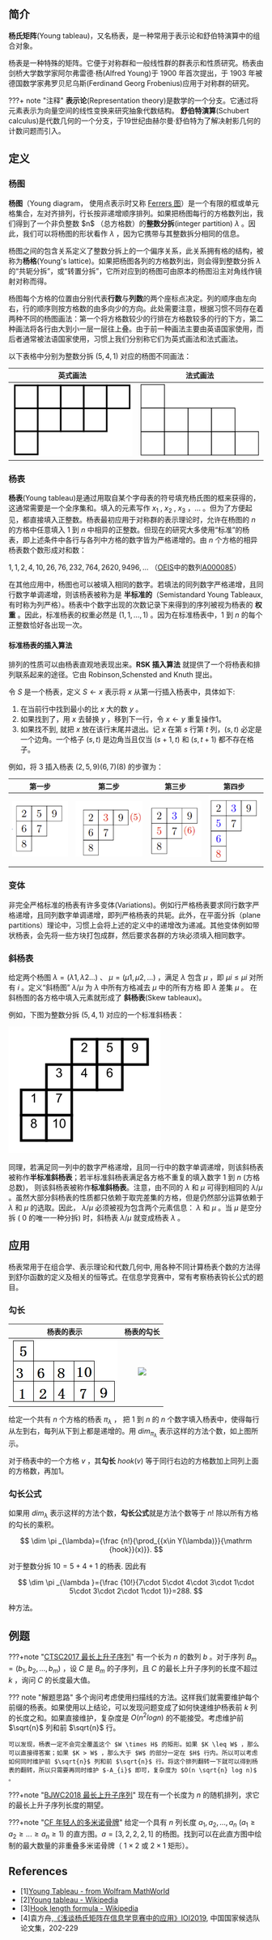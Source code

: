 ## 简介

**杨氏矩阵**(Young tableau)，又名杨表，是一种常用于表示论和舒伯特演算中的组合对象。

杨表是一种特殊的矩阵。它便于对称群和一般线性群的群表示和性质研究。杨表由剑桥大学数学家阿尔弗雷德·杨(Alfred Young)于 1900 年首次提出，于 1903 年被德国数学家弗罗贝尼乌斯(Ferdinand Georg Frobenius)应用于对称群的研究。

???+ note "注释"
    **表示论**(Representation theory)是数学的一个分支。它通过将元素表示为向量空间的线性变换来研究抽象代数结构。
    **舒伯特演算**(Schubert calculus)是代数几何的一个分支，于19世纪由赫尔曼·舒伯特为了解决射影几何的计数问题而引入。

## 定义

### 杨图

**杨图**（Young diagram， 使用点表示时又称 [Ferrers 图](https://en.wikipedia.org/wiki/Partition_(number_theory)#Ferrers_diagram)）是一个有限的框或单元格集合，左对齐排列，行长按非递增顺序排列。如果把杨图每行的方格数列出，我们得到了一个非负整数 $n$ （总方格数）的**整数分拆**(integer partition) $\lambda$ 。因此，我们可以将杨图的形状看作 $\lambda$ ，因为它携带与其整数拆分相同的信息。

杨图之间的包含关系定义了整数分拆上的一个偏序关系，此关系拥有格的结构，被称为**杨格**(Young's lattice)。如果把杨图各列的方格数列出，则会得到整数分拆 $\lambda$ 的“共轭分拆”，或“转置分拆”，它所对应到的杨图可由原本的杨图沿主对角线作镜射对称而得。

杨图每个方格的位置由分别代表**行数**与**列数**的两个座标点决定。列的顺序由左向右，行的顺序则按方格数的由多向少的方向。此处需要注意，根据习惯不同存在着两种不同的杨图画法：第一个将方格数较少的行排在方格数较多的行的下方，第二种画法将各行由大到小一层一层往上叠。由于前一种画法主要由英语国家使用，而后者通常被法语国家使用，习惯上我们分别称它们为英式画法和法式画法。

以下表格中分别为整数分拆 $(5,4,1)$ 对应的杨图不同画法：

|英式画法|法式画法|
|:----:|:-----:|
|![](./images/young-diagram-1.png)|![](./images/young-diagram-2.png)|

### 杨表

**杨表**(Young tableau)是通过用取自某个字母表的符号填充杨氏图的框来获得的，这通常需要是一个全序集和。填入的元素写作 $x_{1}$ , $x_{2}$ , $x_{3}$ ，... 。但为了方便起见，都直接填入正整数。杨表最初应用于对称群的表示理论时，允许在杨图的 $n$ 的方格中任意填入 $1$ 到 $n$ 中相异的正整数。但现在的研究大多使用“标准”的杨表，即上述条件中各行与各列中方格的数字皆为严格递增的。由 $n$ 个方格的相异杨表数个数形成对和数：

$1, 1, 2, 4, 10, 26, 76, 232, 764, 2620, 9496, ...$ （[OEIS](https://en.wikipedia.org/wiki/On-Line_Encyclopedia_of_Integer_Sequences)中的数列[A000085](https://oeis.org/A000085)）

在其他应用中，杨图也可以被填入相同的数字。若填法的同列数字严格递增，且同行数字单调递增，则该杨表被称为是 **半标准的**（Semistandard Young Tableaux, 有时称为列严格）。杨表中个数字出现的次数记录下来得到的序列被视为杨表的 **权重** 。因此，标准杨表的权重必然是 $(1,1,...,1)$ 。因为在标准杨表中，$1$ 到 $n$ 的每个正整数恰好各出现一次。

#### 标准杨表的插入算法

排列的性质可以由杨表直观地表现出来。**RSK 插入算法** 就提供了一个将杨表和排列联系起来的途径。它由 Robinson,Schensted and Knuth 提出。

令 $S$ 是一个杨表，定义 $S \leftarrow x$ 表示将 $x$ 从第一行插入杨表中，具体如下:

1. 在当前行中找到最小的比 $x$ 大的数 $y$ 。
2. 如果找到了，用 $x$ 去替换 $y$ ，移到下一行，令 $x \leftarrow y$ 重复操作1。
3. 如果找不到, 就把 $x$ 放在该行末尾并退出。记 $x$ 在第 $s$ 行第 $t$ 列，$(s, t)$ 必定是一个边角。一个格子 $(s, t)$ 是边角当且仅当 $(s + 1, t)$ 和 $(s, t + 1)$ 都不存在格子。

例如，将 $3$ 插入杨表 $(2, 5, 9)(6, 7)(8)$ 的步骤为：

|第一步 |第二步| 第三步 | 第四步 |
|:----:|:-----:|:-----:|:-----:|
|![](./images/young-tableau-insert-1.png)|![](./images/young-tableau-insert-2.png) | ![](./images/young-tableau-insert-3.png) | ![](./images/young-tableau-insert-4.png) |

### 变体

非完全严格标准的杨表有许多变体(Variations)。例如行严格杨表要求同行数字严格递增，且同列数字单调递增，即列严格杨表的共轭。此外，在平面分拆（plane partitions）理论中，习惯上会将上述的定义中的递增改为递减。其他变体例如带状杨表，会先将一些方块打包成群，然后要求各群的方块必须填入相同数字。

### 斜杨表

给定两个杨图 $\lambda = (\lambda{1}, \lambda{2} ...)$ 、 $\mu = (\mu{1}, \mu{2},...)$ ，满足 $\lambda$ 包含 $\mu$ ，即 $\mu{i} \leq \mu{i}$ 对所有 $i$ 。定义“斜杨图” $\lambda/\mu$ 为 $\lambda$ 中所有方格减去 $\mu$ 中的所有方格 即 $\lambda$ 差集 $\mu$ 。 在斜杨图的各方格中填入元素就形成了 **斜杨表**(Skew tableaux)。

例如，下图为整数分拆 $(5,4,1)$ 对应的一个标准斜杨表：

![](./images/skew-tableau.png)

同理，若满足同一列中的数字严格递增，且同一行中的数字单调递增，则该斜杨表被称作**半标准斜杨表**；若半标准斜杨表满足各方格不重复的填入数字 $1$ 到 $n$ (方格总数)， 则该斜杨表被称作**标准斜杨表**。注意，由不同的 $\lambda$ 和 $\mu$ 可得到相同的 $\lambda/\mu$ 。虽然大部分斜杨表的性质都只依赖于取完差集的方格，但是仍然部分运算依赖于 $\lambda$ 和 $\mu$ 的选取。因此， $\lambda/\mu$ 必须被视为包含两个元素信息： $\lambda$ 和 $\mu$ 。当 $\mu$ 是空分拆 ( $0$ 的唯一一种分拆) 时，斜杨表 $\lambda/\mu$ 就变成杨表  $\lambda$ 。

## 应用

杨表常用于在组合学、表示理论和代数几何中, 用各种不同计算杨表个数的方法得到舒尔函数的定义及相关的恒等式。在信息学竞赛中，常有考察杨表钩长公式的题目。

### 勾长

|杨表的表示|杨表的勾长|
|:----:|:-----:|
|![](./images/young-tableau-1.jpg)|![](./images/young-tableau-2.jpg)|

给定一个共有 $n$ 个方格的杨表 $\pi_{\lambda}$ ， 把 $1$ 到 $n$ 的 $n$ 个数字填入杨表中，使得每行从左到右，每列从下到上都是递增的。用 $dim_{\pi_{\lambda}}$ 表示这样的方法个数，如上图所示。

对于杨表中的一个方格 $v$ ，其**勾长** $hook(v)$ 等于同行右边的方格数加上同列上面的方格数，再加1。

### 勾长公式

如果用 $dim_{\lambda}$ 表示这样的方法个数，**勾长公式**就是方法个数等于 $n!$ 除以所有方格的勾长的乘积。

$$
\dim \pi _{\lambda}={\frac {n!}{\prod_{{x\in Y(\lambda)}}{\mathrm {hook}}(x)}}.
$$

对于整数分拆 $10 = 5 + 4 + 1$ 的杨表. 因此有

$$
\dim \pi _{\lambda }={\frac  {10!}{7\cdot 5\cdot 4\cdot 3\cdot 1\cdot 5\cdot 3\cdot 2\cdot 1\cdot 1}}=288.
$$

种方法。

## 例题

???+note "[CTSC2017 最长上升子序列](https://uoj.ac/problem/301)"
    有一个长为 $n$ 的数列 $b$ 。对于序列 $B_{m} = (b_{1}, b_{2}, . . . , b_{m})$ ，设 $C$ 是 $B_{m}$ 的子序列，且 $C$ 的最长上升子序列的长度不超过 $k$ ，询问 $C$ 的长度最大值。

??? note "解题思路"
    多个询问考虑使用扫描线的方法。这样我们就需要维护每个前缀的杨表。如果使用以上结论，可以发现问题变成了如何快速维护杨表前 $k$ 列的长度之和。如果直接维护，复杂度是 $O(n^2 log n)$ 的不能接受。考虑维护前 $\sqrt{n}$ 列和前 $\sqrt{n}$ 行。
    
    可以发现，杨表一定不会完全覆盖这个 $W \times H$ 的矩形。如果 $K \leq W$ ，那么可以直接得答案；如果 $K > W$ ，那么大于 $W$ 的部分一定在 $H$ 行内。所以可以考虑如何同时维护前 $\sqrt{n}$ 列和前 $\sqrt{n}$ 行。将这个排列翻转一下就可以得到杨表的翻转，所以只需要再同时维护 $-A_{i}$ 即可，复杂度为 $O(n \sqrt{n} log n)$ 。


???+note "[BJWC2018 最长上升子序列](https://www.luogu.com.cn/problem/P4484)"
    现在有一个长度为 $n$ 的随机排列，求它的最长上升子序列长度的期望。

???+note "[CF 年轻人的多米诺骨牌](https://codeforces.com/problemset/problem/1268/B)"
    给定一个具有 $n$ 列长度 $a_{1} ,a_{2},...,a_{n}$ $(a_{1} \geq a_{2} \geq ... \geq a_{n} \geq 1)$ 的直方图。$a=[3,2,2,2,1]$ 的杨图。找到可以在此直方图中绘制的最大数量的非重叠多米诺骨牌（ $1 \times 2$ 或 $2 \times 1$ 矩形）。


## References

- [1][Young Tableau - from Wolfram MathWorld](<https://mathworld.wolfram.com/YoungTableau.html>)
- [2][Young tableau - Wikipedia](<https://en.wikipedia.org/wiki/Young_tableau>)
- [3][Hook length formula - Wikipedia](<https://en.wikipedia.org/wiki/Hook_length_formula>)
- [4]袁方舟,[《浅谈杨氏矩阵在信息学竞赛中的应用》IOI2019](http://zory.ink/files/%E8%AE%BA%E6%96%87%E9%9B%862019.pdf), 中国国家候选队论文集，202-229
